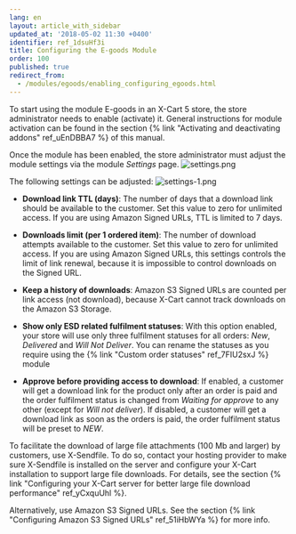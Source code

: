 ```yaml
---
lang: en
layout: article_with_sidebar
updated_at: '2018-05-02 11:30 +0400'
identifier: ref_1dsuHf3i
title: Configuring the E-goods Module
order: 100
published: true
redirect_from:
  - /modules/egoods/enabling_configuring_egoods.html
---
```


To start using the module E-goods in an X-Cart 5 store, the store administrator needs to enable (activate) it. General instructions for module activation can be found in the section {% link "Activating and deactivating addons" ref_uEnDBBA7 %} of this manual.

Once the module has been enabled, the store administrator must adjust the module settings via the module _Settings_ page.
![settings.png]({{site.baseurl}}/attachments/ref_1dsuHf3i/settings.png)

The following settings can be adjusted:
![settings-1.png]({{site.baseurl}}/attachments/ref_1dsuHf3i/settings-1.png)

* **Download link TTL (days)**: The number of days that a download link should be available to the customer. Set this value to zero for unlimited access. If you are using Amazon Signed URLs, TTL is limited to 7 days.

* **Downloads limit (per 1 ordered item)**: The number of download attempts available to the customer. Set this value to zero for unlimited access. If you are using Amazon Signed URLs, this settings controls the limit of link renewal, because it is impossible to control downloads on the Signed URL.

* **Keep a history of downloads**: Amazon S3 Signed URLs are counted per link access (not download), because X-Cart cannot track downloads on the Amazon S3 Storage.

* **Show only ESD related fulfilment statuses**: With this option enabled, your store will use only three fulfilment statuses for all orders: _New_, _Delivered_ and _Will Not Deliver_. You can rename the statuses as you require using the {% link "Custom order statuses" ref_7FIU2sxJ %} module

* **Approve before providing access to download**: If enabled, a customer will get a download link for the product only after an order is paid and the order fulfilment status is changed from _Waiting for approve_ to any other (except for _Will not deliver_). If disabled, a customer will get a download link as soon as the orders is paid, the order fulfilment status will be preset to _NEW_.

To facilitate the download of large file attachments (100 Mb and larger) by customers, use X-Sendfile. To do so, contact your hosting provider to make sure X-Sendfile is installed on the server and configure your X-Cart installation to support large file downloads. For details, see the section {% link "Configuring your X-Cart server for better large file download performance" ref_yCxquUhl %}. 

Alternatively, use Amazon S3 Signed URLs. See the section {% link "Configuring Amazon S3 Signed URLs" ref_51iHbWYa %} for more info.
